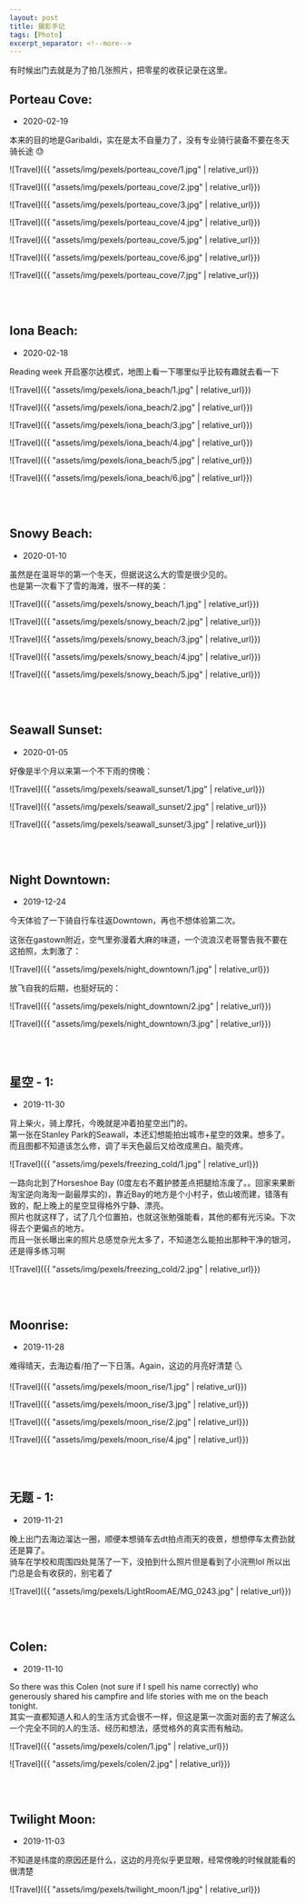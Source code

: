 ```yaml
---
layout: post
title: 摄影手记
tags: [Photo]
excerpt_separator: <!--more-->
---
```


有时候出门去就是为了拍几张照片，把零星的收获记录在这里。<br/>   
<!--more-->

## Porteau Cove:  
* 2020-02-19

本来的目的地是Garibaldi，实在是太不自量力了，没有专业骑行装备不要在冬天骑长途 😓  

![Travel]({{ "assets/img/pexels/porteau_cove/1.jpg" | relative_url}})
  
![Travel]({{ "assets/img/pexels/porteau_cove/2.jpg" | relative_url}})

![Travel]({{ "assets/img/pexels/porteau_cove/3.jpg" | relative_url}})

![Travel]({{ "assets/img/pexels/porteau_cove/4.jpg" | relative_url}})

![Travel]({{ "assets/img/pexels/porteau_cove/5.jpg" | relative_url}})

![Travel]({{ "assets/img/pexels/porteau_cove/6.jpg" | relative_url}})

![Travel]({{ "assets/img/pexels/porteau_cove/7.jpg" | relative_url}})

<br/> 
<br/> 



## Iona Beach:  
* 2020-02-18

Reading week 开启塞尔达模式，地图上看一下哪里似乎比较有趣就去看一下  

![Travel]({{ "assets/img/pexels/iona_beach/1.jpg" | relative_url}})
  
![Travel]({{ "assets/img/pexels/iona_beach/2.jpg" | relative_url}})

![Travel]({{ "assets/img/pexels/iona_beach/3.jpg" | relative_url}})

![Travel]({{ "assets/img/pexels/iona_beach/4.jpg" | relative_url}})

![Travel]({{ "assets/img/pexels/iona_beach/5.jpg" | relative_url}})

![Travel]({{ "assets/img/pexels/iona_beach/6.jpg" | relative_url}})

<br/> 
<br/> 



## Snowy Beach:  
* 2020-01-10

虽然是在温哥华的第一个冬天，但据说这么大的雪是很少见的。  
也是第一次看下了雪的海滩，很不一样的美：

![Travel]({{ "assets/img/pexels/snowy_beach/1.jpg" | relative_url}})
  
![Travel]({{ "assets/img/pexels/snowy_beach/2.jpg" | relative_url}})

![Travel]({{ "assets/img/pexels/snowy_beach/3.jpg" | relative_url}})

![Travel]({{ "assets/img/pexels/snowy_beach/4.jpg" | relative_url}})

![Travel]({{ "assets/img/pexels/snowy_beach/5.jpg" | relative_url}})

<br/> 
<br/> 



## Seawall Sunset:  
* 2020-01-05

好像是半个月以来第一个不下雨的傍晚：  

![Travel]({{ "assets/img/pexels/seawall_sunset/1.jpg" | relative_url}})
  
![Travel]({{ "assets/img/pexels/seawall_sunset/2.jpg" | relative_url}})

![Travel]({{ "assets/img/pexels/seawall_sunset/3.jpg" | relative_url}})

<br/> 
<br/> 



## Night Downtown:  
* 2019-12-24

今天体验了一下骑自行车往返Downtown，再也不想体验第二次。  

这张在gastown附近，空气里弥漫着大麻的味道，一个流浪汉老哥警告我不要在这拍照，太刺激了：  

![Travel]({{ "assets/img/pexels/night_downtown/1.jpg" | relative_url}})
  
放飞自我的后期，也挺好玩的：

![Travel]({{ "assets/img/pexels/night_downtown/2.jpg" | relative_url}})

![Travel]({{ "assets/img/pexels/night_downtown/3.jpg" | relative_url}})

<br/> 
<br/> 


## 星空 - 1:  
* 2019-11-30

背上柴火，骑上摩托，今晚就是冲着拍星空出门的。  
第一张在Stanley Park的Seawall，本还幻想能拍出城市+星空的效果。想多了。而且图都不知道该怎么修，调了半天色最后又给改成黑白。脑壳疼。  

![Travel]({{ "assets/img/pexels/freezing_cold/1.jpg" | relative_url}})

一路向北到了Horseshoe Bay (0度左右不戴护膝差点把腿给冻废了。。回家来果断淘宝逆向海淘一副最厚实的)，靠近Bay的地方是个小村子，依山坡而建，错落有致的，配上晚上的星空显得格外宁静、漂亮。  
照片也就这样了，试了几个位置拍，也就这张勉强能看，其他的都有光污染。下次得去个更偏点的地方。  
而且一张长曝出来的照片总感觉杂光太多了，不知道怎么能拍出那种干净的银河，还是得多练习啊  

![Travel]({{ "assets/img/pexels/freezing_cold/2.jpg" | relative_url}})

<br/> 
<br/> 



## Moonrise:  
* 2019-11-28

难得晴天，去海边看/拍了一下日落。Again，这边的月亮好清楚 🌜

![Travel]({{ "assets/img/pexels/moon_rise/1.jpg" | relative_url}})

![Travel]({{ "assets/img/pexels/moon_rise/3.jpg" | relative_url}})

![Travel]({{ "assets/img/pexels/moon_rise/2.jpg" | relative_url}})

![Travel]({{ "assets/img/pexels/moon_rise/4.jpg" | relative_url}})

<br/> 
<br/> 


## 无题 - 1:  
* 2019-11-21

晚上出门去海边溜达一圈，顺便本想骑车去dt拍点雨天的夜景，想想停车太费劲就还是算了。  
骑车在学校和周围四处晃荡了一下，没拍到什么照片但是看到了小浣熊lol  所以出门总是会有收获的，别宅着了  

![Travel]({{ "assets/img/pexels/LightRoomAE/MG_0243.jpg" | relative_url}})

<br/> 
<br/> 


## Colen:  
* 2019-11-10

So there was this Colen (not sure if I spell his name correctly) who generously shared his campfire and life stories with me on the beach tonight.  
其实一直都知道人和人的生活方式会很不一样，但这是第一次面对面的去了解这么一个完全不同的人的生活、经历和想法，感觉格外的真实而有触动。  

![Travel]({{ "assets/img/pexels/colen/1.jpg" | relative_url}})

![Travel]({{ "assets/img/pexels/colen/2.jpg" | relative_url}})

<br/> 
<br/> 


## Twilight Moon:  
* 2019-11-03

不知道是纬度的原因还是什么，这边的月亮似乎更显眼，经常傍晚的时候就能看的很清楚  

![Travel]({{ "assets/img/pexels/twilight_moon/1.jpg" | relative_url}})
<br/> 
